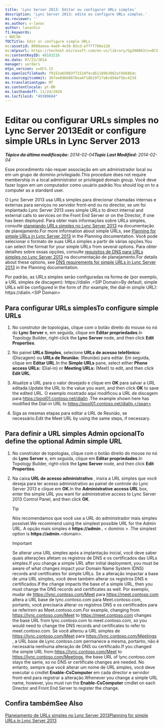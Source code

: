```yaml
---
title: 'Lync Server 2013: Editar ou configurar URLs simples'
description: 'Lync Server 2013: edite ou configure URLs simples.'
ms.reviewer: ''
ms.author: v-lanac
author: lanachin
f1.keywords:
- NOCSH
TOCTitle: Edit or configure simple URLs
ms:assetid: 0008aeea-4ae9-4e36-83cd-ef7ff7b6e128
ms:mtpsurl: https://technet.microsoft.com/en-us/library/Gg398063(v=OCS.15)
ms:contentKeyID: 48183216
ms.date: 07/23/2014
manager: serdars
mtps_version: v=OCS.15
ms.openlocfilehash: f9152a65083f71510f4cdb1189b3982afdd68b4c
ms.sourcegitcommit: 36fee89bb887bea4f18b19f17a8c69daf5bc423d
ms.translationtype: MT
ms.contentlocale: pt-BR
ms.lasthandoff: 11/24/2020
ms.locfileid: "49389684"
---
```

# <a name="edit-or-configure-simple-urls-in-lync-server-2013"></a><span data-ttu-id="8e553-103">Editar ou configurar URLs simples no Lync Server 2013</span><span class="sxs-lookup"><span data-stu-id="8e553-103">Edit or configure simple URLs in Lync Server 2013</span></span>

<div data-xmlns="http://www.w3.org/1999/xhtml">

<div class="topic" data-xmlns="http://www.w3.org/1999/xhtml" data-msxsl="urn:schemas-microsoft-com:xslt" data-cs="https://msdn.microsoft.com/">

<div data-asp="https://msdn2.microsoft.com/asp">



</div>

<div id="mainSection">

<div id="mainBody"><span data-ttu-id="8e553-104">

<span> </span></span><span class="sxs-lookup"><span data-stu-id="8e553-104">

<span> </span></span></span>

<span data-ttu-id="8e553-105">_**Tópico da última modificação:** 2014-02-04_</span><span class="sxs-lookup"><span data-stu-id="8e553-105">_**Topic Last Modified:** 2014-02-04_</span></span>

<span data-ttu-id="8e553-106">Esse procedimento não requer associação em um administrador local ou em um grupo de domínio privilegiado.</span><span class="sxs-lookup"><span data-stu-id="8e553-106">This procedure does not require membership in a local administrator or privileged domain group.</span></span> <span data-ttu-id="8e553-107">Você deve fazer logon em um computador como usuário padrão.</span><span class="sxs-lookup"><span data-stu-id="8e553-107">You should log on to a computer as a standard user.</span></span>

<span data-ttu-id="8e553-108">O Lync Server 2013 usa URLs simples para direcionar chamadas internas e externas para serviços no servidor front-end ou no director, se um foi implantado.</span><span class="sxs-lookup"><span data-stu-id="8e553-108">Lync Server 2013 uses simple URLs to direct internal and external calls to services on the Front End Server or on the Director, if one has been deployed.</span></span> <span data-ttu-id="8e553-109">Para obter mais informações sobre URLs simples, consulte [planejando URLs simples no Lync Server 2013](lync-server-2013-planning-for-simple-urls.md) na documentação de planejamento.</span><span class="sxs-lookup"><span data-stu-id="8e553-109">For more information about simple URLs, see [Planning for simple URLs in Lync Server 2013](lync-server-2013-planning-for-simple-urls.md) in the Planning documentation.</span></span> <span data-ttu-id="8e553-110">Você pode selecionar o formato de suas URLs simples a partir de várias opções.</span><span class="sxs-lookup"><span data-stu-id="8e553-110">You can select the format for your simple URLs from several options.</span></span> <span data-ttu-id="8e553-111">Para obter detalhes sobre essas opções, consulte [requisitos de DNS para URLs simples no Lync Server 2013](lync-server-2013-dns-requirements-for-simple-urls.md) na documentação de planejamento.</span><span class="sxs-lookup"><span data-stu-id="8e553-111">For details about these options, see [DNS requirements for simple URLs in Lync Server 2013](lync-server-2013-dns-requirements-for-simple-urls.md) in the Planning documentation.</span></span>

<span data-ttu-id="8e553-112">Por padrão, as URLs simples serão configuradas na forma de (por exemplo, a URL simples de discagem): https://dialin .\<SIP Domain\></span><span class="sxs-lookup"><span data-stu-id="8e553-112">By default, simple URLs will be configured in the form of (for example, the dial-in simple URL): https://dialin.\<SIP Domain\></span></span>

<div>

## <a name="to-configure-simple-urls"></a><span data-ttu-id="8e553-113">Para configurar URLs simples</span><span class="sxs-lookup"><span data-stu-id="8e553-113">To configure simple URLs</span></span>

1.  <span data-ttu-id="8e553-114">No construtor de topologias, clique com o botão direito do mouse no nó do **Lync Server** e, em seguida, clique em **Editar propriedades**.</span><span class="sxs-lookup"><span data-stu-id="8e553-114">In Topology Builder, right-click the **Lync Server** node, and then click **Edit Properties**.</span></span>

2.  <span data-ttu-id="8e553-115">No painel **URLs Simples**, selecione **URLs de acesso telefônico:** (Discagem) ou **URLs de Reunião:** (Reunião) para editar. Em seguida, clique em **Editar URL**.</span><span class="sxs-lookup"><span data-stu-id="8e553-115">In the **Simple URLs** pane, select either **Phone access URLs:** (Dial-in) or **Meeting URLs:** (Meet) to edit, and then click **Edit URL**.</span></span>

3.  <span data-ttu-id="8e553-116">Atualize a URL para o valor desejado e clique em **OK** para salvar a URL editada.</span><span class="sxs-lookup"><span data-stu-id="8e553-116">Update the URL to the value you want, and then click **OK** to save the edited URL.</span></span> <span data-ttu-id="8e553-117">O exemplo mostrado aqui modificou a URL de discagem para https://pool01.contoso.net/dialin .</span><span class="sxs-lookup"><span data-stu-id="8e553-117">The example shown here has modified the Dial-in URL to https://pool01.contoso.net/dialin.</span></span>

4.  <span data-ttu-id="8e553-118">Siga as mesmas etapas para editar a URL de Reunião, se necessário.</span><span class="sxs-lookup"><span data-stu-id="8e553-118">Edit the Meet URL by using the same steps, if necessary.</span></span>

</div>

<div>

## <a name="to-define-the-optional-admin-simple-url"></a><span data-ttu-id="8e553-119">Para definir a URL simples Admin opcional</span><span class="sxs-lookup"><span data-stu-id="8e553-119">To define the optional Admin simple URL</span></span>

1.  <span data-ttu-id="8e553-120">No construtor de topologias, clique com o botão direito do mouse no nó do **Lync Server** e, em seguida, clique em **Editar propriedades**.</span><span class="sxs-lookup"><span data-stu-id="8e553-120">In Topology Builder, right-click the **Lync Server** node, and then click **Edit Properties**.</span></span>

2.  <span data-ttu-id="8e553-121">Na caixa **URL de acesso administrativo** , insira a URL simples que você deseja para ter acesso administrativo ao painel de controle do Lync Server 2013 e clique em **OK**.</span><span class="sxs-lookup"><span data-stu-id="8e553-121">In the **Administrative access URL** box, enter the simple URL you want for administrative access to Lync Server 2013 Control Panel, and then click **OK**.</span></span>
    
    <div>
    

    > [!TIP]  
    > <span data-ttu-id="8e553-122">Nós recomendamos que você use a URL do administrador mais simples possível.</span><span class="sxs-lookup"><span data-stu-id="8e553-122">We recommend using the simplest possible URL for the Admin URL.</span></span> <span data-ttu-id="8e553-123">A opção mais simples é <STRONG> https://admin .</STRONG> &lt; domínio &gt; .</span><span class="sxs-lookup"><span data-stu-id="8e553-123">The simplest option is <STRONG>https://admin.</STRONG>&lt;domain&gt;.</span></span>

    
    </div>
    
    <div>
    

    > [!IMPORTANT]  
    > <span data-ttu-id="8e553-124">Se alterar uma URL simples após a implantação inicial, você deve saber quais alterações afetam os registros de DNS e os certificados das URLs simples.</span><span class="sxs-lookup"><span data-stu-id="8e553-124">If you change a simple URL after initial deployment, you must be aware of what changes impact your Domain Name System (DNS) records and certificates for simple URLs.</span></span> <span data-ttu-id="8e553-125">Se a alteração impactar a base de uma URL simples, você deve também alterar os registros DNS e certificados.</span><span class="sxs-lookup"><span data-stu-id="8e553-125">If the change impacts the base of a simple URL, then you must change the DNS records and certificates as well.</span></span> <span data-ttu-id="8e553-126">Por exemplo, mudar de https://lync.contoso.com/Meet para https://meet.contoso.com altera a URL base de lync.contoso.com para Meet.contoso.com, portanto, você precisaria alterar os registros DNS e os certificados para se referirem ao Meet.contoso.com.</span><span class="sxs-lookup"><span data-stu-id="8e553-126">For example, changing from https://lync.contoso.com/Meet to https://meet.contoso.com changes the base URL from lync.contoso.com to meet.contoso.com, so you would need to change the DNS records and certificates to refer to meet.contoso.com.</span></span> <span data-ttu-id="8e553-127">Se você alterou a URL simples de https://lync.contoso.com/Meet para https://lync.contoso.com/Meetings , a URL base de Lync.contoso.com permanece a mesma, portanto, não é necessária nenhuma alteração de DNS ou certificado.</span><span class="sxs-lookup"><span data-stu-id="8e553-127">If you changed the simple URL from https://lync.contoso.com/Meet to https://lync.contoso.com/Meetings, the base URL of lync.contoso.com stays the same, so no DNS or certificate changes are needed.</span></span> <span data-ttu-id="8e553-128">No entanto, sempre que você alterar um nome de URL simples, você deve executar o cmdlet <STRONG>Enable-CsComputer</STRONG> em cada director e servidor front-end para registrar a alteração.</span><span class="sxs-lookup"><span data-stu-id="8e553-128">Whenever you change a simple URL name, however, you must run the <STRONG>Enable-CsComputer</STRONG> cmdlet on each Director and Front End Server to register the change.</span></span>

    
    </div>

</div>

<div>

## <a name="see-also"></a><span data-ttu-id="8e553-129">Confira também</span><span class="sxs-lookup"><span data-stu-id="8e553-129">See Also</span></span>


[<span data-ttu-id="8e553-130">Planejamento de URLs simples no Lync Server 2013</span><span class="sxs-lookup"><span data-stu-id="8e553-130">Planning for simple URLs in Lync Server 2013</span></span>](lync-server-2013-planning-for-simple-urls.md)  
  

<span data-ttu-id="8e553-131"></div>

</div>

<span> </span>

</div>

</div>

</span><span class="sxs-lookup"><span data-stu-id="8e553-131"></div>

</div>

<span> </span>

</div>

</div>

</span></span></div>

